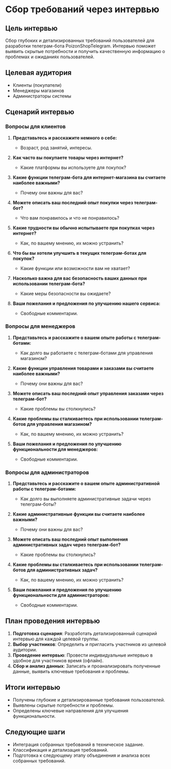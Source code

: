 # Сбор требований через интервью

## Цель интервью
Сбор глубоких и детализированных требований пользователей для разработки телеграм-бота PoizonShopTelegram. Интервью поможет выявить скрытые потребности и получить качественную информацию о проблемах и ожиданиях пользователей.

## Целевая аудитория
- Клиенты (покупатели)
- Менеджеры магазинов
- Администраторы системы

## Сценарий интервью

### Вопросы для клиентов

1. **Представьтесь и расскажите немного о себе:**
   - Возраст, род занятий, интересы.
   
2. **Как часто вы покупаете товары через интернет?**
   - Какие платформы вы используете для покупок?

3. **Какие функции телеграм-бота для интернет-магазина вы считаете наиболее важными?**
   - Почему они важны для вас?

4. **Можете описать ваш последний опыт покупки через телеграм-бот?**
   - Что вам понравилось и что не понравилось?

5. **Какие трудности вы обычно испытываете при покупках через интернет?**
   - Как, по вашему мнению, их можно устранить?

6. **Что бы вы хотели улучшить в текущих телеграм-ботах для покупок?**
   - Какие функции или возможности вам не хватает?

7. **Насколько важна для вас безопасность ваших данных при использовании телеграм-бота?**
   - Какие меры безопасности вы ожидаете?

8. **Ваши пожелания и предложения по улучшению нашего сервиса:**
   - Свободные комментарии.

### Вопросы для менеджеров

1. **Представьтесь и расскажите о вашем опыте работы с телеграм-ботами:**
   - Как долго вы работаете с телеграм-ботами для управления магазином?

2. **Какие функции управления товарами и заказами вы считаете наиболее важными?**
   - Почему они важны для вас?

3. **Можете описать ваш последний опыт управления заказами через телеграм-бот?**
   - Какие проблемы вы столкнулись?

4. **Какие проблемы вы сталкиваетесь при использовании телеграм-ботов для управления магазином?**
   - Как, по вашему мнению, их можно устранить?

5. **Ваши пожелания и предложения по улучшению функциональности для менеджеров:**
   - Свободные комментарии.

### Вопросы для администраторов

1. **Представьтесь и расскажите о вашем опыте административной работы с телеграм-ботами:**
   - Как долго вы выполняете административные задачи через телеграм-боты?

2. **Какие административные функции вы считаете наиболее важными?**
   - Почему они важны для вас?

3. **Можете описать ваш последний опыт выполнения административных задач через телеграм-бот?**
   - Какие проблемы вы столкнулись?

4. **Какие проблемы вы сталкиваетесь при использовании телеграм-ботов для административных задач?**
   - Как, по вашему мнению, их можно устранить?

5. **Ваши пожелания и предложения по улучшению функциональности для администраторов:**
   - Свободные комментарии.

## План проведения интервью

1. **Подготовка сценария**: Разработать детализированный сценарий интервью для каждой целевой группы.
2. **Выбор участников**: Определить и пригласить участников из целевой аудитории.
3. **Проведение интервью**: Провести индивидуальные интервью в удобное для участников время (офлайн).
4. **Сбор и анализ данных**: Записать и проанализировать полученные данные, выявить ключевые требования и проблемы.

## Итоги интервью
- Получены глубокие и детализированные требования пользователей.
- Выявлены скрытые потребности и проблемы.
- Определены ключевые направления для улучшения функциональности.

## Следующие шаги
- Интеграция собранных требований в техническое задание.
- Классификация и детализация требований.
- Подготовка к следующему этапу объединения и анализа всех собранных требований.
